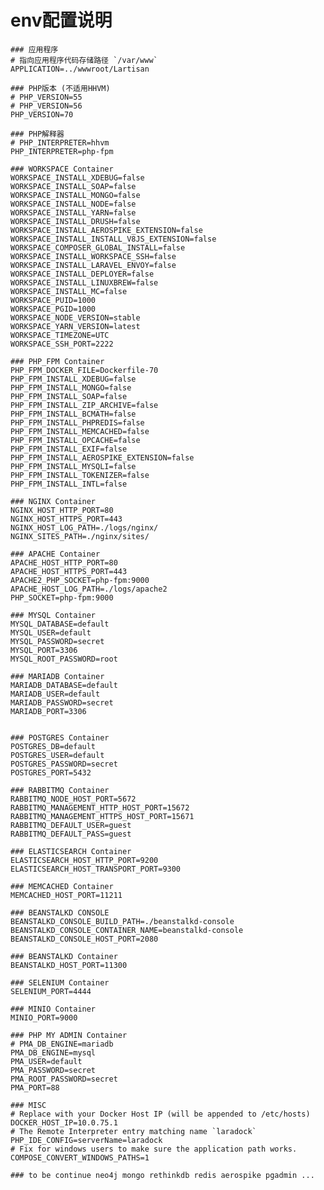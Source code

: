 # env配置说明

    ### 应用程序
    # 指向应用程序代码存储路径 `/var/www`
    APPLICATION=../wwwroot/Lartisan

    ### PHP版本 (不适用HHVM)
    # PHP_VERSION=55
    # PHP_VERSION=56
    PHP_VERSION=70

    ### PHP解释器
    # PHP_INTERPRETER=hhvm
    PHP_INTERPRETER=php-fpm

    ### WORKSPACE Container
    WORKSPACE_INSTALL_XDEBUG=false
    WORKSPACE_INSTALL_SOAP=false
    WORKSPACE_INSTALL_MONGO=false
    WORKSPACE_INSTALL_NODE=false
    WORKSPACE_INSTALL_YARN=false
    WORKSPACE_INSTALL_DRUSH=false
    WORKSPACE_INSTALL_AEROSPIKE_EXTENSION=false
    WORKSPACE_INSTALL_INSTALL_V8JS_EXTENSION=false
    WORKSPACE_COMPOSER_GLOBAL_INSTALL=false
    WORKSPACE_INSTALL_WORKSPACE_SSH=false
    WORKSPACE_INSTALL_LARAVEL_ENVOY=false
    WORKSPACE_INSTALL_DEPLOYER=false
    WORKSPACE_INSTALL_LINUXBREW=false
    WORKSPACE_INSTALL_MC=false
    WORKSPACE_PUID=1000
    WORKSPACE_PGID=1000
    WORKSPACE_NODE_VERSION=stable
    WORKSPACE_YARN_VERSION=latest
    WORKSPACE_TIMEZONE=UTC
    WORKSPACE_SSH_PORT=2222

    ### PHP_FPM Container
    PHP_FPM_DOCKER_FILE=Dockerfile-70
    PHP_FPM_INSTALL_XDEBUG=false
    PHP_FPM_INSTALL_MONGO=false
    PHP_FPM_INSTALL_SOAP=false
    PHP_FPM_INSTALL_ZIP_ARCHIVE=false
    PHP_FPM_INSTALL_BCMATH=false
    PHP_FPM_INSTALL_PHPREDIS=false
    PHP_FPM_INSTALL_MEMCACHED=false
    PHP_FPM_INSTALL_OPCACHE=false
    PHP_FPM_INSTALL_EXIF=false
    PHP_FPM_INSTALL_AEROSPIKE_EXTENSION=false
    PHP_FPM_INSTALL_MYSQLI=false
    PHP_FPM_INSTALL_TOKENIZER=false
    PHP_FPM_INSTALL_INTL=false

    ### NGINX Container
    NGINX_HOST_HTTP_PORT=80
    NGINX_HOST_HTTPS_PORT=443
    NGINX_HOST_LOG_PATH=./logs/nginx/
    NGINX_SITES_PATH=./nginx/sites/

    ### APACHE Container
    APACHE_HOST_HTTP_PORT=80
    APACHE_HOST_HTTPS_PORT=443
    APACHE2_PHP_SOCKET=php-fpm:9000
    APACHE_HOST_LOG_PATH=./logs/apache2
    PHP_SOCKET=php-fpm:9000

    ### MYSQL Container
    MYSQL_DATABASE=default
    MYSQL_USER=default
    MYSQL_PASSWORD=secret
    MYSQL_PORT=3306
    MYSQL_ROOT_PASSWORD=root

    ### MARIADB Container
    MARIADB_DATABASE=default
    MARIADB_USER=default
    MARIADB_PASSWORD=secret
    MARIADB_PORT=3306


    ### POSTGRES Container
    POSTGRES_DB=default
    POSTGRES_USER=default
    POSTGRES_PASSWORD=secret
    POSTGRES_PORT=5432

    ### RABBITMQ Container
    RABBITMQ_NODE_HOST_PORT=5672
    RABBITMQ_MANAGEMENT_HTTP_HOST_PORT=15672
    RABBITMQ_MANAGEMENT_HTTPS_HOST_PORT=15671
    RABBITMQ_DEFAULT_USER=guest
    RABBITMQ_DEFAULT_PASS=guest

    ### ELASTICSEARCH Container
    ELASTICSEARCH_HOST_HTTP_PORT=9200
    ELASTICSEARCH_HOST_TRANSPORT_PORT=9300

    ### MEMCACHED Container
    MEMCACHED_HOST_PORT=11211

    ### BEANSTALKD CONSOLE
    BEANSTALKD_CONSOLE_BUILD_PATH=./beanstalkd-console
    BEANSTALKD_CONSOLE_CONTAINER_NAME=beanstalkd-console
    BEANSTALKD_CONSOLE_HOST_PORT=2080

    ### BEANSTALKD Container
    BEANSTALKD_HOST_PORT=11300

    ### SELENIUM Container
    SELENIUM_PORT=4444

    ### MINIO Container
    MINIO_PORT=9000

    ### PHP MY ADMIN Container
    # PMA_DB_ENGINE=mariadb
    PMA_DB_ENGINE=mysql
    PMA_USER=default
    PMA_PASSWORD=secret
    PMA_ROOT_PASSWORD=secret
    PMA_PORT=88

    ### MISC
    # Replace with your Docker Host IP (will be appended to /etc/hosts)
    DOCKER_HOST_IP=10.0.75.1
    # The Remote Interpreter entry matching name `laradock`
    PHP_IDE_CONFIG=serverName=laradock
    # Fix for windows users to make sure the application path works.
    COMPOSE_CONVERT_WINDOWS_PATHS=1

    ### to be continue neo4j mongo rethinkdb redis aerospike pgadmin ...



